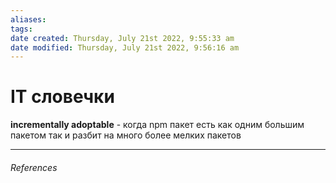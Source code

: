 ```yaml
---
aliases: 
tags: 
date created: Thursday, July 21st 2022, 9:55:33 am
date modified: Thursday, July 21st 2022, 9:56:16 am
---
```


# IT словечки

**incrementally adoptable** - когда npm пакет есть как одним большим пакетом так и разбит на много более мелких пакетов

---

###### References
